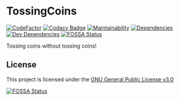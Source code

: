 # TossingCoins
[![CodeFactor](https://www.codefactor.io/repository/github/harens/tossingcoins/badge/master)](https://www.codefactor.io/repository/github/harens/tossingcoins/overview/master)
[![Codacy Badge](https://api.codacy.com/project/badge/Grade/594c1d590d5e4ab78d071832f24e1d5a)](https://app.codacy.com/app/harens/TossingCoins?utm_source=github.com&utm_medium=referral&utm_content=harens/TossingCoins&utm_campaign=Badge_Grade_Dashboard)
[![Maintainability](https://api.codeclimate.com/v1/badges/b563e21c84e0e50f9562/maintainability)](https://codeclimate.com/github/harens/TossingCoins/maintainability)
[![Dependencies](https://img.shields.io/david/harens/TossingCoins.svg?style=flat)](https://github.com/harens/TossingCoins/blob/master/package.json)
[![Dev Dependencies](https://img.shields.io/david/dev/harens/TossingCoins.svg)](https://github.com/harens/TossingCoins/blob/master/package.json)
[![FOSSA Status](https://app.fossa.io/api/projects/git%2Bgithub.com%2Fharens%2FTossingCoins.svg?type=shield)](https://app.fossa.io/projects/git%2Bgithub.com%2Fharens%2FTossingCoins?ref=badge_shield)

Tossing coins without tossing coins!

## License
This project is licensed under the [GNU General Public License v3.0](https://github.com/harens/TossingCoins/blob/master/LICENSE) 


[![FOSSA Status](https://app.fossa.io/api/projects/git%2Bgithub.com%2Fharens%2FTossingCoins.svg?type=large)](https://app.fossa.io/projects/git%2Bgithub.com%2Fharens%2FTossingCoins?ref=badge_large)